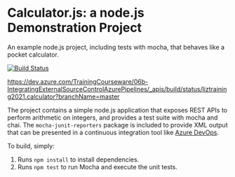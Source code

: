 Calculator.js: a node.js Demonstration Project
==============================================
An example node.js project, including tests with mocha, that behaves like
a pocket calculator.

[![Build Status](https://dev.azure.com/TrainingCourseware/06b-IntegratingExternalSourceControlAzurePipelines/_apis/build/status/liztraining2021.calculator?branchName=master)](https://dev.azure.com/TrainingCourseware/06b-IntegratingExternalSourceControlAzurePipelines/_build/latest?definitionId=13&branchName=master)

https://dev.azure.com/TrainingCourseware/06b-IntegratingExternalSourceControlAzurePipelines/_apis/build/status/liztraining2021.calculator?branchName=master

The project contains a simple node.js application that exposes REST APIs
to perform arithmetic on integers, and provides a test suite with mocha
and chai.  The `mocha-junit-reporters` package is included to provide XML
output that can be presented in a continuous integration tool like
[Azure DevOps](https://azure.com/devops).

To build, simply:

1. Runs `npm install` to install dependencies.
2. Runs `npm test` to run Mocha and execute the unit tests.

